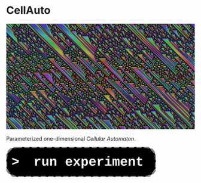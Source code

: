 # CellAuto

[![preview](thumb.jpg)](https://diegoinacio.github.io/svg-experiments/svg-experiment-006/index.html)

Parameterized one-dimensional _Cellular Automaton_.

[![run experiment](../_source/run_experiment.svg)](https://diegoinacio.github.io/svg-experiments/svg-experiment-006/index.html)
